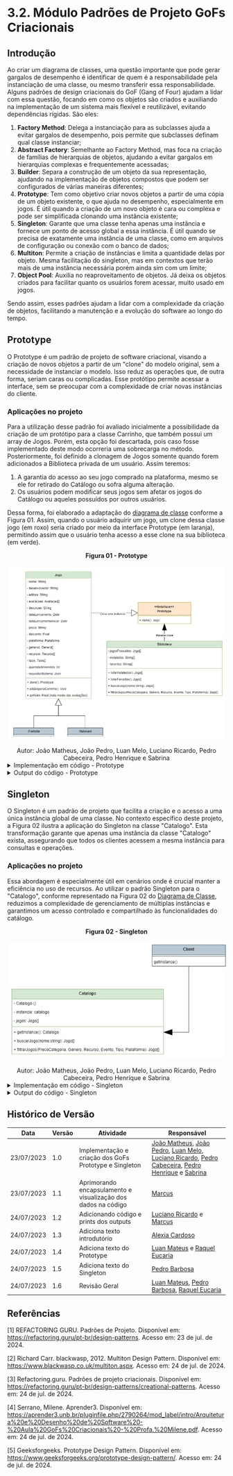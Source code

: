 # 3.2. Módulo Padrões de Projeto GoFs Criacionais

## Introdução

Ao criar um diagrama de classes, uma questão importante que pode gerar gargalos de desempenho é identificar de quem é a responsabilidade pela instanciação de uma classe, ou mesmo transferir essa responsabilidade. Alguns padrões de design criacionais do GoF (Gang of Four) ajudam a lidar com essa questão, focando em como os objetos são criados e auxiliando na implementação de um sistema mais flexível e reutilizável, evitando dependências rígidas. São eles:

1. **Factory Method**: Delega a instanciação para as subclasses ajuda a evitar gargalos de desempenho, pois permite que subclasses definam qual classe instanciar;
2. **Abstract Factory**: Semelhante ao Factory Method, mas foca na criação de famílias de hierarquias de objetos, ajudando a evitar gargalos em hierarquias complexas e frequentemente acessadas;
3. **Builder**: Separa a construção de um objeto da sua representação, ajudando na implementação de objetos compostos que podem ser configurados de várias maneiras diferentes;
4. **Prototype**: Tem como objetivo criar novos objetos a partir de uma cópia de um objeto existente, o que ajuda no desempenho, especialmente em jogos. É útil quando a criação de um novo objeto é cara ou complexa e pode ser simplificada clonando uma instância existente;
5. **Singleton**: Garante que uma classe tenha apenas uma instância e fornece um ponto de acesso global a essa instância. É útil quando se precisa de exatamente uma instância de uma classe, como em arquivos de configuração ou conexão com o banco de dados;
6. **Multiton**: Permite a criação de instâncias e limita a quantidade delas por objeto. Mesma facilitação do singleton, mas em contextos que terão mais de uma instância necessária porém ainda sim com um limite;
7. **Object Pool**: Auxilia no reaproveitamento de objetos. Já deixa os objetos criados para facilitar quanto os usuários forem acessar, muito usado em jogos.

Sendo assim, esses padrões ajudam a lidar com a complexidade da criação de objetos, facilitando a manutenção e a evolução do software ao longo do tempo.


## Prototype

O Prototype é um padrão de projeto de software criacional, visando a criação de novos objetos a partir de um "clone" do modelo original, sem a necessidade de instanciar o modelo. Isso reduz as operações que, de outra forma, seriam caras ou complicadas. Esse protótipo permite acessar a interface, sem se preocupar com a complexidade de criar novas instâncias do cliente.

### Aplicações no projeto

Para a utilização desse padrão foi avaliado inicialmente a possibilidade da criação de um protótipo para a classe Carrinho, que também possui um array de Jogos. Porém, esta opção foi descartada, pois caso fosse implementado deste modo ocorreria uma sobrecarga no método. Posteriormente, foi definido a clonagem de Jogos somente quando forem adicionados a Biblioteca privada de um usuário. Assim teremos:
 
1. A garantia do acesso ao seu jogo comprado na plataforma, mesmo se ele for retirado do Catálogo ou sofra alguma alteração.
2. Os usuários podem modificar seus jogos sem afetar os jogos do Catálogo ou aqueles possuídos por outros usuários.
 
Dessa forma, foi elaborado a adaptação do [diagrama de classe](../Modelagem/2.1.1.UMLEstaticos.md) conforme a Figura 01. Assim, quando o usuário adquirir um jogo, um clone dessa classe jogo (em roxo) seria criado por meio da interface Prototype (em laranja), permitindo assim que o usuário tenha acesso a esse clone na sua biblioteca (em verde).

<center><strong>Figura 01 - Prototype</strong></center>

<center>

![gof_prototype](../assets/gof/prototype.png)

</center>

<div style="text-align:center;">
Autor: João Matheus, João Pedro, Luan Melo, Luciano Ricardo, Pedro Cabeceira, Pedro Henrique e Sabrina
</div>

<details>
    <summary>Implementação em código - Prototype</summary>

![gof_prototype](../assets/gof/prototypeCode.png)

</details>

<details>
    <summary>Output do código - Prototype</summary>

![gof_prototype](../assets/gof/prototypeRun.png)

</details>

## Singleton

O Singleton é um padrão de projeto que facilita a criação e o acesso a uma única instância global de uma classe. No contexto específico deste projeto, a Figura 02 ilustra a aplicação do Singleton na classe "Catalogo". Esta transformação garante que apenas uma instância da classe "Catalogo" exista, assegurando que todos os clientes acessem a mesma instância para consultas e operações.

### Aplicações no projeto

Essa abordagem é especialmente útil em cenários onde é crucial manter a eficiência no uso de recursos. Ao utilizar o padrão Singleton para o "Catalogo", conforme representado na Figura 02 do [Diagrama de Classe](../Modelagem/2.1.1.UMLEstaticos.md), reduzimos a complexidade de gerenciamento de múltiplas instâncias e garantimos um acesso controlado e compartilhado às funcionalidades do catálogo.

<center><strong>Figura 02 - Singleton</strong></center>

<center>

![gof_singleton](../assets/gof/singleton.png)

</center>

<div style="text-align:center;">
Autor: João Matheus, João Pedro, Luan Melo, Luciano Ricardo, Pedro Cabeceira, Pedro Henrique e Sabrina
</div>

<details>
    <summary>Implementação em código - Singleton</summary>

![gof_singleton](../assets/gof/singletonCode.png)

</details>

<details>
    <summary>Output do código - Singleton</summary>

![gof_singleton](../assets/gof/singletonRun.png)

</details>

## Histórico de Versão

| Data       | Versão | Atividade                                                     | Responsável                                                                                                                                                                                                                                                                                                                         |
| ---------- | ------ | ------------------------------------------------------------- | ----------------------------------------------------------------------------------------------------------------------------------------------------------------------------------------------------------------------------------------------------------------------------------------------------------------------------------- |
| 23/07/2023 | 1.0    | Implementação e criação dos GoFs Prototype e Singleton        | [João Matheus](https://github.com/JoaoSchmitz), [João Pedro](https://github.com/uMorbeck), [Luan Melo](https://github.com/luanmq), [Luciano Ricardo](https://github.com/l-ricardo), [Pedro Cabeceira](https://github.com/pkbceira03), [Pedro Henrique](https://github.com/phmelosilva) e [Sabrina](https://github.com/sabrinaberno) |
| 23/07/2023 | 1.1    | Aprimorando encapsulamento e visualização dos dados na código | [Marcus](https://github.com/marcusmartinss)                                                                                                                                                                                                                                                                                         |
| 24/07/2023 | 1.2    | Adicionando código e prints dos outputs                       | [Luciano Ricardo](https://github.com/l-ricardo) e [Marcus](https://github.com/marcusmartinss)                                                                                                                                                                                                                                       |
| 24/07/2023 | 1.3    | Adiciona texto introdutório                                   | [Alexia Cardoso](https://github.com/alexianaa)                                                                                                                                                                                                                                                                                      |
| 24/07/2023 | 1.4    | Adiciona texto do Prototype                                   | [Luan Mateus](https://github.com/luanduartee) e [Raquel Eucaria](https://github.com/raqueleucaria)                                                                                                                                                                                                                                  |
| 24/07/2023 | 1.5    | Adiciona texto do Singleton                                   | [Pedro Barbosa](https://github.com/pedrobarbosaocb)                                                                                                                                                                                                                                                                                 |
| 24/07/2023 | 1.6    | Revisão Geral                                                 | [Luan Mateus](https://github.com/luanduartee), [Pedro Barbosa](https://github.com/pedrobarbosaocb), [Raquel Eucaria](https://github.com/raqueleucaria)                                                                                                                                                                              |

## Referências

[1] REFACTORING GURU. Padrões de Projeto. Disponível em: https://refactoring.guru/pt-br/design-patterns. Acesso em: 23 de jul. de 2024.

[2] Richard Carr. blackwasp, 2012. Multiton Design Pattern. Disponível em: https://www.blackwasp.co.uk/multiton.aspx. Acesso em: 24 de jul. de 2024.

[3] Refactoring.guru. Padrões de projeto criacionais. Disponível em: https://refactoring.guru/pt-br/design-patterns/creational-patterns. Acesso em: 24 de jul. de 2024. 

[4] Serrano, Milene. Aprender3. Disponível em: https://aprender3.unb.br/pluginfile.php/2790264/mod_label/intro/Arquitetura%20e%20Desenho%20de%20Software%20-%20Aula%20GoFs%20Criacionais%20-%20Profa.%20Milene.pdf. Acesso em: 24 de jul. de 2024.  

[5] Geeksforgeeks. Prototype Design Pattern. Disponível em: https://www.geeksforgeeks.org/prototype-design-pattern/. Acesso em: 24 de jul. de 2024.  

